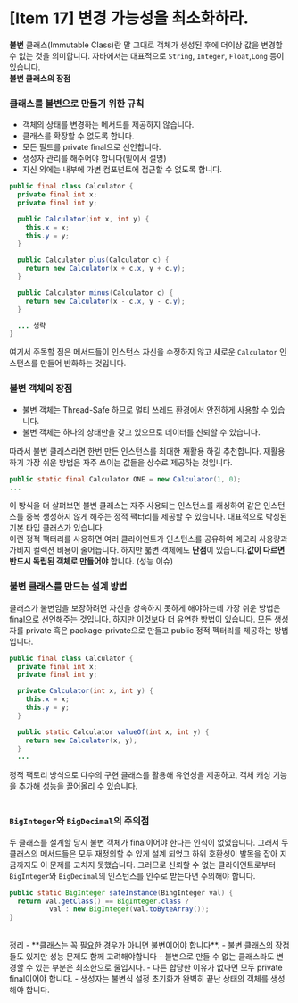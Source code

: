 # [Item 17] 변경 가능성을 최소화하라.

**불변** 클래스(Immutable Class)란 말 그대로 객체가 생성된 후에 더이상 값을 변경할 수 없는 것을 의미합니다. 자바에서는 대표적으로 `String`, `Integer`, `Float`,`Long` 등이 있습니다.</br>
**불변 클래스의 장점**

### 클래스를 불변으로 만들기 위한 규칙
- 객체의 상태를 변경하는 메서드를 제공하지 않습니다.
- 클래스를 확장할 수 없도록 합니다.
- 모든 필드를 private final으로 선언합니다.
- 생성자 관리를 해주어야 합니다(밑에서 설명)
- 자신 외에는 내부에 가변 컴포넌트에 접근할 수 없도록 합니다.

``` java
public final class Calculator {
  private final int x;
  private final int y;

  public Calculator(int x, int y) {
    this.x = x;
    this.y = y;
  }

  public Calculator plus(Calculator c) {
    return new Calculator(x + c.x, y + c.y);
  }

  public Calculator minus(Calculator c) {
    return new Calculator(x - c.x, y - c.y);
  }

  ... 생략
}
```
여기서 주목할 점은 메서드들이 인스턴스 자신을 수정하지 않고 새로운 `Calculator` 인스턴스를 만들어 반화하는 것입니다. 
### 불변 객체의 장점
- 불변 객체는 Thread-Safe 하므로 멀티 쓰레드 환경에서 안전하게 사용할 수 있습니다.
- 불변 객체는 하나의 상태만을 갖고 있으므로 데이터를 신뢰할 수 있습니다.

따라서 불변 클래스라면 한번 만든 인스턴스를 최대한 재활용 하길 추천합니다. 재활용 하기 가장 쉬운 방법은 자주 쓰이는 값들을 상수로 제공하는 것입니다.
``` java
public static final Calculator ONE = new Calculator(1, 0);
...
```
이 방식을 더 살펴보면 불변 클래스는 자주 사용되는 인스턴스를 캐싱하여 같은 인스턴스를 중복 생성하지 않게 해주는 정적 팩터리를 제공할 수 있습니다. 대표적으로 박싱된 기본 타입 클래스가 있습니다.</br>
이런 정적 팩터리를 사용하면 여러 클라이언트가 인스턴스를 공유하여 메모리 사용량과 가비지 컬렉션 비용이 줄어듭니다. 하지만 붋변 객체에도 **단점**이 있습니다.**값이 다르면 반드시 독립된 객체로 만들어야** 합니다. (성능 이슈)
### 불변 클래스를 만드는 설계 방법

클래스가 불변임을 보장하려면 자신을 상속하지 못하게 해야하는데 가장 쉬운 방법은 final으로 선언해주는 것입니다. 하지만 이것보다 더 유연한 방법이 있습니다. 모든 생성자를 private 혹은 package-private으로 만들고 public 정적 펙터리를 제공하는 방법입니다.
``` java
public final class Calculator {
  private final int x;
  private final int y;

  private Calculator(int x, int y) {
    this.x = x;
    this.y = y;
  }

  public static Calculator valueOf(int x, int y) {
    return new Calculator(x, y);
  }
  ...

```
정적 팩토리 방식으로 다수의 구현 클래스를 활용해 유연성을 제공하고, 객체 캐싱 기능을 추가해 성능을 끌어올리 수 있습니다.</br></br>
### `BigInteger`와 `BigDecimal`의 주의점</br>
두 클래스를 설계할 당시 불변 객체가 final이어야 한다는 인식이 없었습니다. 그래서 두 클래스의 메서드들은 모두 재정의할 수 있게 설계 되었고 하위 호환성이 발목을 잡아 지금까지도 이 문제를 고치지 못했습니다. 그러므로 신뢰할 수 없는 클라이언트로부터 `BigInteger`와 `BigDecimal`의 인스턴스를 인수로 받는다면 주의해야 합니다.
``` java
public static BigInteger safeInstance(BingInteger val) {
  return val.getClass() == BigInteger.class ?
          val : new BigInteger(val.toByteArray());
}
```
</br>
 정리
-   **클래스는 꼭 필요한 경우가 아니면 불변이어야 합니다**. 
-   불변 클래스의 장점들도 있지만 성능 문제도 함께 고려해야합니다
-   불변으로 만들 수 없는 클래스라도 변경할 수 있는 부분은 최소한으로 줄입시다.
-   다른 합당한 이유가 없다면 모두 private final이어야 합니다.
-   생성자는 불변식 설정 초기화가 완벽히 끝난 상태의 객체를 생성해야 합니다.